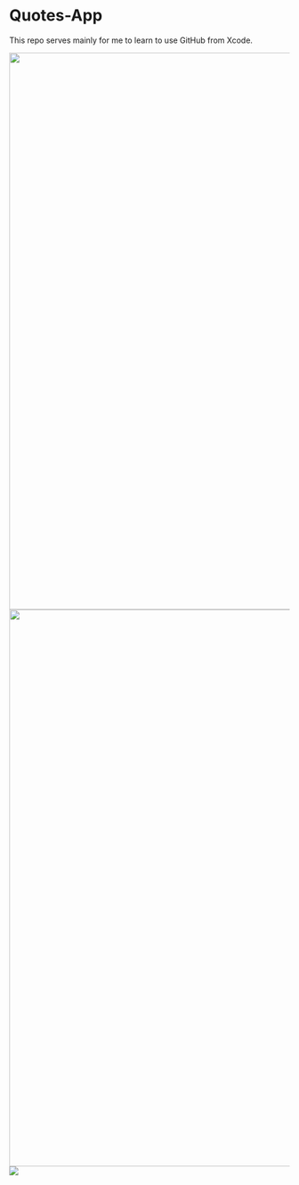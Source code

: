# Quotes-App
This repo serves mainly for me to learn to use GitHub from Xcode. 

<div align="center">
  <img src="https://user-images.githubusercontent.com/77747704/156297475-e6fa2335-9e67-44fb-b543-b6f8f836e5e0.png" height="1000">
  <img src="https://user-images.githubusercontent.com/77747704/156297489-e5fa000c-f329-4212-b0d2-29e9e3de706b.png" height="1000">
</div>
 <img src="https://user-images.githubusercontent.com/77747704/156297486-b5cd1fce-ff81-4366-b643-646e3d5a17dc.png">

